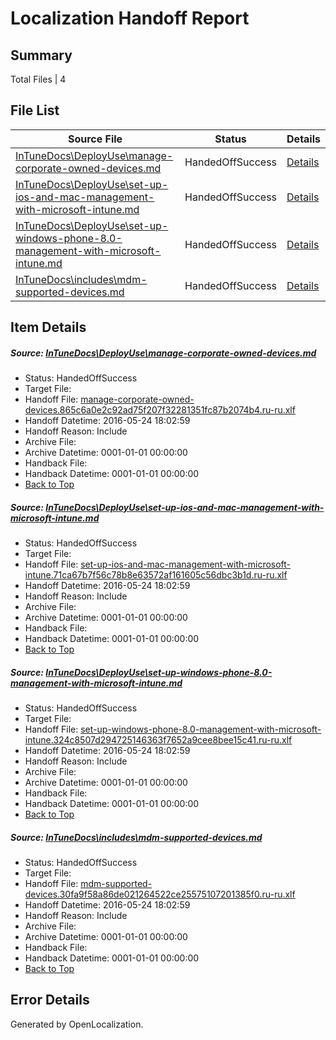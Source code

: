# <a name='report-top'></a> Localization Handoff Report

## Summary
 Total Files | 4

## File List
 Source File | Status | Details 
 ----------- | ------ | ------- 
 [InTuneDocs\DeployUse\manage-corporate-owned-devices.md](https://github.com/Microsoft/IntuneDocs-pr/blob/b511beff25d8c7e0ab143d48aa7d21418b6db772/InTuneDocs/DeployUse/manage-corporate-owned-devices.md) | HandedOffSuccess | [Details](#33b3db1fb6e24123b5097c57fb165be902c6339c67)
 [InTuneDocs\DeployUse\set-up-ios-and-mac-management-with-microsoft-intune.md](https://github.com/Microsoft/IntuneDocs-pr/blob/b511beff25d8c7e0ab143d48aa7d21418b6db772/InTuneDocs/DeployUse/set-up-ios-and-mac-management-with-microsoft-intune.md) | HandedOffSuccess | [Details](#43ba7c92c631862b0aaaf4dc5e78108a60f7f60d238)
 [InTuneDocs\DeployUse\set-up-windows-phone-8.0-management-with-microsoft-intune.md](https://github.com/Microsoft/IntuneDocs-pr/blob/6cd308274adb9e1e3658da0524189bbaa4994a64/InTuneDocs/DeployUse/set-up-windows-phone-8.0-management-with-microsoft-intune.md) | HandedOffSuccess | [Details](#db76fb3a3751938b107494b2c6397b5e7a335e0c240)
 [InTuneDocs\includes\mdm-supported-devices.md](https://github.com/Microsoft/IntuneDocs-pr/blob/b511beff25d8c7e0ab143d48aa7d21418b6db772/InTuneDocs/includes/mdm-supported-devices.md) | HandedOffSuccess | [Details](#34d3f090665bc0205b7001726d1e9052f830395d589)

## Item Details
##### <a name='33b3db1fb6e24123b5097c57fb165be902c6339c67'></a> Source: [InTuneDocs\DeployUse\manage-corporate-owned-devices.md](https://github.com/Microsoft/IntuneDocs-pr/blob/b511beff25d8c7e0ab143d48aa7d21418b6db772/InTuneDocs/DeployUse/manage-corporate-owned-devices.md)
* Status: HandedOffSuccess
* Target File: 
* Handoff File: [manage-corporate-owned-devices.865c6a0e2c92ad75f207f32281351fc87b2074b4.ru-ru.xlf](https://github.com/Microsoft/EM.handoff/blob/f04d640e0918f8a755f88c3360afa5ec8a2806a3/ol-handoff/Microsoft/IntuneDocs-pr.ru-ru/master/manage-corporate-owned-devices.865c6a0e2c92ad75f207f32281351fc87b2074b4.ru-ru.xlf)
* Handoff Datetime: 2016-05-24 18:02:59
* Handoff Reason: Include
* Archive File: 
* Archive Datetime: 0001-01-01 00:00:00
* Handback File: 
* Handback Datetime: 0001-01-01 00:00:00
* [Back to Top](#report-top)

##### <a name='43ba7c92c631862b0aaaf4dc5e78108a60f7f60d238'></a> Source: [InTuneDocs\DeployUse\set-up-ios-and-mac-management-with-microsoft-intune.md](https://github.com/Microsoft/IntuneDocs-pr/blob/b511beff25d8c7e0ab143d48aa7d21418b6db772/InTuneDocs/DeployUse/set-up-ios-and-mac-management-with-microsoft-intune.md)
* Status: HandedOffSuccess
* Target File: 
* Handoff File: [set-up-ios-and-mac-management-with-microsoft-intune.71ca67b7f56c78b8e63572af161605c56dbc3b1d.ru-ru.xlf](https://github.com/Microsoft/EM.handoff/blob/f04d640e0918f8a755f88c3360afa5ec8a2806a3/ol-handoff/Microsoft/IntuneDocs-pr.ru-ru/master/set-up-ios-and-mac-management-with-microsoft-intune.71ca67b7f56c78b8e63572af161605c56dbc3b1d.ru-ru.xlf)
* Handoff Datetime: 2016-05-24 18:02:59
* Handoff Reason: Include
* Archive File: 
* Archive Datetime: 0001-01-01 00:00:00
* Handback File: 
* Handback Datetime: 0001-01-01 00:00:00
* [Back to Top](#report-top)

##### <a name='db76fb3a3751938b107494b2c6397b5e7a335e0c240'></a> Source: [InTuneDocs\DeployUse\set-up-windows-phone-8.0-management-with-microsoft-intune.md](https://github.com/Microsoft/IntuneDocs-pr/blob/6cd308274adb9e1e3658da0524189bbaa4994a64/InTuneDocs/DeployUse/set-up-windows-phone-8.0-management-with-microsoft-intune.md)
* Status: HandedOffSuccess
* Target File: 
* Handoff File: [set-up-windows-phone-8.0-management-with-microsoft-intune.324c8507d294725146363f7652a9cee8bee15c41.ru-ru.xlf](https://github.com/Microsoft/EM.handoff/blob/f04d640e0918f8a755f88c3360afa5ec8a2806a3/ol-handoff/Microsoft/IntuneDocs-pr.ru-ru/master/set-up-windows-phone-8.0-management-with-microsoft-intune.324c8507d294725146363f7652a9cee8bee15c41.ru-ru.xlf)
* Handoff Datetime: 2016-05-24 18:02:59
* Handoff Reason: Include
* Archive File: 
* Archive Datetime: 0001-01-01 00:00:00
* Handback File: 
* Handback Datetime: 0001-01-01 00:00:00
* [Back to Top](#report-top)

##### <a name='34d3f090665bc0205b7001726d1e9052f830395d589'></a> Source: [InTuneDocs\includes\mdm-supported-devices.md](https://github.com/Microsoft/IntuneDocs-pr/blob/b511beff25d8c7e0ab143d48aa7d21418b6db772/InTuneDocs/includes/mdm-supported-devices.md)
* Status: HandedOffSuccess
* Target File: 
* Handoff File: [mdm-supported-devices.30fa9f58a86de021264522ce25575107201385f0.ru-ru.xlf](https://github.com/Microsoft/EM.handoff/blob/f04d640e0918f8a755f88c3360afa5ec8a2806a3/ol-handoff/Microsoft/IntuneDocs-pr.ru-ru/master/mdm-supported-devices.30fa9f58a86de021264522ce25575107201385f0.ru-ru.xlf)
* Handoff Datetime: 2016-05-24 18:02:59
* Handoff Reason: Include
* Archive File: 
* Archive Datetime: 0001-01-01 00:00:00
* Handback File: 
* Handback Datetime: 0001-01-01 00:00:00
* [Back to Top](#report-top)


## Error Details

Generated by OpenLocalization.
